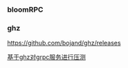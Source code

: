 ### bloomRPC

### ghz

https://github.com/bojand/ghz/releases

[基于ghz对grpc服务进行压测](https://www.cnblogs.com/chongyao/p/13741135.html)

